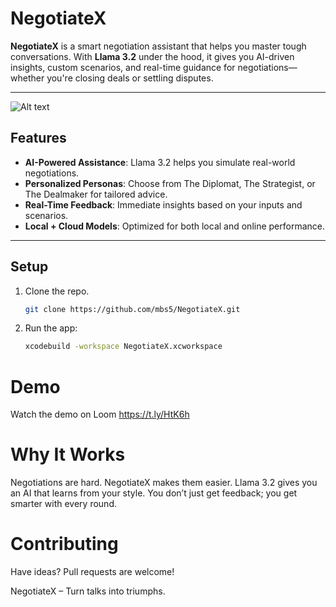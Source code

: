 # NegotiateX

**NegotiateX** is a smart negotiation assistant that helps you master tough conversations. With **Llama 3.2** under the hood, it gives you AI-driven insights, custom scenarios, and real-time guidance for negotiations—whether you're closing deals or settling disputes.

---
![Alt text](https://drive.google.com/uc?export=view&id=1t6wxPRUUM_TJPA8h-8jblEpM8l9R8xh8)

## Features

- **AI-Powered Assistance**: Llama 3.2 helps you simulate real-world negotiations.
- **Personalized Personas**: Choose from The Diplomat, The Strategist, or The Dealmaker for tailored advice.
- **Real-Time Feedback**: Immediate insights based on your inputs and scenarios.
- **Local + Cloud Models**: Optimized for both local and online performance.

---

## Setup

1. Clone the repo.
   ```bash
   git clone https://github.com/mbs5/NegotiateX.git

2. Run the app:
   ```bash
   xcodebuild -workspace NegotiateX.xcworkspace

# Demo
Watch the demo on Loom
https://t.ly/HtK6h

# Why It Works
Negotiations are hard. NegotiateX makes them easier. Llama 3.2 gives you an AI that learns from your style. You don’t just get feedback; you get smarter with every round.

# Contributing
Have ideas? Pull requests are welcome!

NegotiateX – Turn talks into triumphs.






